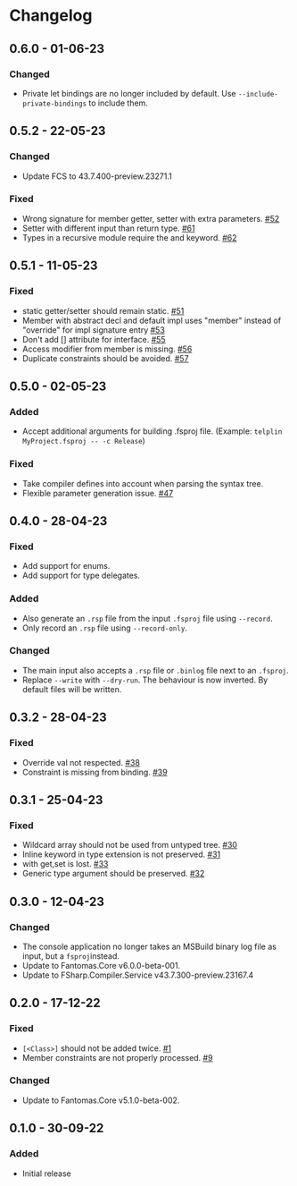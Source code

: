 # Changelog

## 0.6.0 - 01-06-23

### Changed
* Private let bindings are no longer included by default. Use `--include-private-bindings` to include them.

## 0.5.2 - 22-05-23

### Changed
* Update FCS to 43.7.400-preview.23271.1

### Fixed
* Wrong signature for member getter, setter with extra parameters. [#52](https://github.com/nojaf/telplin/issues/52)
* Setter with different input than return type. [#61](https://github.com/nojaf/telplin/issues/61)
* Types in a recursive module require the and keyword. [#62](https://github.com/nojaf/telplin/issues/62)

## 0.5.1 - 11-05-23

### Fixed
* static getter/setter should remain static. [#51](https://github.com/nojaf/telplin/issues/51)
* Member with abstract decl and default impl uses "member" instead of "override" for impl signature entry [#53](https://github.com/nojaf/telplin/issues/53)
* Don't add [<Class>] attribute for interface. [#55](https://github.com/nojaf/telplin/issues/55)
* Access modifier from member is missing. [#56](https://github.com/nojaf/telplin/issues/56)
* Duplicate constraints should be avoided. [#57](https://github.com/nojaf/telplin/issues/57)

## 0.5.0 - 02-05-23

### Added
* Accept additional arguments for building .fsproj file. (Example: `telplin MyProject.fsproj -- -c Release`)

### Fixed
* Take compiler defines into account when parsing the syntax tree.
* Flexible parameter generation issue. [#47](https://github.com/nojaf/telplin/issues/47)

## 0.4.0 - 28-04-23

### Fixed
* Add support for enums.
* Add support for type delegates.

### Added
* Also generate an `.rsp` file from the input `.fsproj` file using `--record`.
* Only record an `.rsp` file using `--record-only`.

### Changed
* The main input also accepts a `.rsp` file or `.binlog` file next to an `.fsproj`.
* Replace `--write` with `--dry-run`. The behaviour is now inverted. By default files will be written.

## 0.3.2 - 28-04-23

### Fixed
* Override val not respected. [#38](https://github.com/nojaf/telplin/issues/38)
* Constraint is missing from binding. [#39](https://github.com/nojaf/telplin/issues/39)

## 0.3.1 - 25-04-23

### Fixed
* Wildcard array should not be used from untyped tree. [#30](https://github.com/nojaf/telplin/issues/30)
* Inline keyword in type extension is not preserved. [#31](https://github.com/nojaf/telplin/issues/31)
* with get,set is lost. [#33](https://github.com/nojaf/telplin/issues/33)
* Generic type argument should be preserved. [#32](https://github.com/nojaf/telplin/issues/32)

## 0.3.0 - 12-04-23

### Changed
* The console application no longer takes an MSBuild binary log file as input, but a `fsproj`instead.
* Update to Fantomas.Core v6.0.0-beta-001.
* Update to FSharp.Compiler.Service v43.7.300-preview.23167.4

## 0.2.0 - 17-12-22

### Fixed
* `[<Class>]` should not be added twice. [#1](https://github.com/nojaf/telplin/issues/1)
* Member constraints are not properly processed. [#9](https://github.com/nojaf/telplin/issues/9)

### Changed
* Update to Fantomas.Core v5.1.0-beta-002.

## 0.1.0 - 30-09-22

### Added

* Initial release
